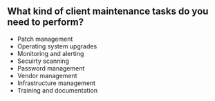 ## What kind of client maintenance tasks do you need to perform?

- Patch management
- Operating system upgrades
- Monitoring and alerting
- Secuirty scanning
- Password management
- Vendor management
- Infrastructure management
- Training and documentation
